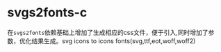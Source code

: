 # svgs2fonts-c
在`svgs2fonts`依赖基础上增加了生成相应的css文件，便于引入,同时增加了参数，优化结果生成。svg icons to icons fonts(svg,ttf,eot,woff,woff2)

